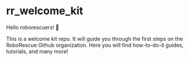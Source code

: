 # rr_welcome_kit

Hello roborescuers! 👋

This is a welcome kit repo. It will guide you through the first steps on the RoboRescue Github organization. 
Here you will find how-to-do-it guides, tutorials, and many more! 
